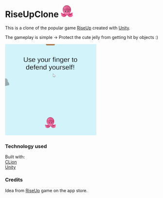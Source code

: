 # RiseUpClone <img src="https://github.com/AndreasRoither/RiseUpClone/blob/master/jelly.png" alt="cute jelly" width="40" height="40">

This is a clone of the popular game [RiseUp](https://play.google.com/store/apps/details?id=com.riseup.game&hl=en) created with [Unity](https://unity.com/).

The gameplay is simple -> Protect the cute jelly from getting hit by objects :)

<img src="https://github.com/AndreasRoither/RiseUpClone/blob/master/gameplay.gif" alt="cute jelly gameplay" width="300" height="300">

### Technology used
Built with:  
[CLion](https://www.jetbrains.com/rider/)  
[Unity](https://unity.com/)  

### Credits
Idea from [RiseUp](https://play.google.com/store/apps/details?id=com.riseup.game&hl=en) game on the app store.
